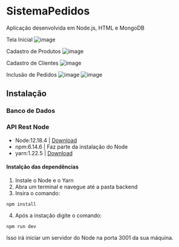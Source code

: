 # SistemaPedidos
Aplicação desenvolvida em  Node.js, HTML e MongoDB

Tela Inicial
![image](https://user-images.githubusercontent.com/50886743/111823717-0a238680-88c4-11eb-81aa-03fad9ba148a.png)

Cadastro de Produtos
![image](https://user-images.githubusercontent.com/50886743/111823792-2293a100-88c4-11eb-855f-28bd967233f9.png)

Cadastro de Clientes
![image](https://user-images.githubusercontent.com/50886743/111823867-37703480-88c4-11eb-97d8-45e02c3b8ff6.png)

Inclusão de Pedidos
![image](https://user-images.githubusercontent.com/50886743/111823939-51117c00-88c4-11eb-9442-e4ae5d684be4.png)
![image](https://user-images.githubusercontent.com/50886743/111823965-5a024d80-88c4-11eb-9855-6568567e671d.png)

## Instalação
### Banco de Dados
### API Rest Node
* Node:12.18.4 | [Download](https://nodejs.org/en/)
* npm:6.14.6 | Faz parte da instalação do Node
* yarn:1.22.5 | [Download](https://classic.yarnpkg.com/en/docs/install#windows-stable)
<h4>Instalção das dependências</h4>

1. Instale o Node e o Yarn
2. Abra um terminal e navegue até a pasta backend
3. Insira o comando:

```
npm install

```
4. Após a instação digite o comando:

```
npm run dev

```
Isso irá iniciar um servidor do Node na porta 3001 da sua máquina.


